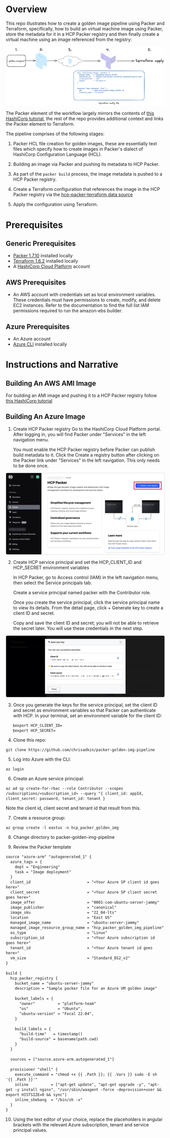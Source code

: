# Overview

This repo illustrates how to create a golden image pipeline using Packer and Terraform, specifically, how to build an virtual machine image using Packer, store the metadata for it in a HCP Packer registry and then finally
create a virtual machine using an image referenced from the registry:

<img style="float: left; margin: 0px 15px 15px 0px;" src="https://github.com/chrisadkin/packer-golden-img-pipeline/blob/main/png_images/golden_image_workflow.png?raw=true">

The Packer element of the workflow largely mirrors the contents of [this HashiCorp tutorial](https://developer.hashicorp.com/packer/tutorials/hcp-get-started/hcp-push-image-metadata), the rest of the repo provides additional context and links the Packer element to Terraform.

The pipeline comprises of the following stages:

1. Packer HCL file creation for golden images, these are essentially text files which specify how to create images in Packer's dialect of HashiCorp Configuration Language (HCL).

2. Building an image via Packer and pushing its metadata to HCP Packer.

3. As part of the ```packer build``` process, the image metadata is pushed to a HCP Packer registry.

4. Create a Terraform configuration that references the image in the HCP Packer registry via the [hcp-packer-terraform data source](https://developer.hashicorp.com/packer/docs/datasources/hcp/hcp-packer-image)

5. Apply the configuration using Terraform.

# Prerequisites
## Generic Prerequisites

- [Packer 1.7.10](https://developer.hashicorp.com/packer/downloads) installed locally
- [Terraform 1.6.2](https://developer.hashicorp.com/terraform/tutorials/aws-get-started/install-cli) installed locally
- A [HashiCorp Cloud Platform](https://www.hashicorp.com/cloud) account

## AWS Prerequisites
- An AWS account with credentials set as local environment variables. These credentials must have permissions to create, modify, and delete EC2 instances. Refer to the documentation to find the full list IAM permissions required to run the amazon-ebs builder.

## Azure Prerequisites
- An Azure account
- [Azure CLI](https://learn.microsoft.com/en-us/cli/azure/install-azure-cli#install) installed locally

# Instructions and Narrative
## Building An AWS AMI Image

For building an AMI image and pushing it to a HCP Packer registry follow [this HashiCorp tutorial](https://developer.hashicorp.com/packer/tutorials/hcp-get-started/hcp-push-image-metadata)

## Building An Azure Image

1. Create HCP Packer registry
   Go to the HashiCorp Cloud Platform portal. After logging in, you will find Packer under "Services" in the left navigation menu.

   You must enable the HCP Packer registry before Packer can publish build metadata to it. Click the Create a registry button after clicking on the Packer link under "Services" in the left navigation.
   This only needs to be done once.

<img style="float: left; margin: 0px 15px 15px 0px;" src="https://github.com/chrisadkin/packer-golden-img-pipeline/blob/main/png_images/create_hcp_packer_registry.png?raw=true">

2. Create HCP service principal and set the HCP_CLIENT_ID and HCP_SECRET environment variables

   In HCP Packer, go to Access control (IAM) in the left navigation menu, then select the Service principals tab.

   Create a service principal named packer with the Contributor role.

   Once you create the service principal, click the service principal name to view its details. From the detail page, click + Generate key to create a client ID and secret.

   Copy and save the client ID and secret; you will not be able to retrieve the secret later. You will use these credentials in the next step.
   
<img style="float: left; margin: 0px 15px 15px 0px;" src="https://github.com/chrisadkin/packer-golden-img-pipeline/blob/main/png_images/create_hcp_service_principal.png?raw=true">
 
3. Once you generate the keys for the service principal, set the client ID and secret as environment variables so that Packer can authenticate with HCP. 
   In your terminal, set an environment variable for the client ID:
```   
   $export HCP_CLIENT_ID=
   $export HCP_SECRET=
```      

4. Clone this repo:
```
git clone https://github.com/chrisadkin/packer-golden-img-pipeline
```

5. Log into Azure with the CLI:
```
az login
```
   
6. Create an Azure service principal:   
```
az ad sp create-for-rbac --role Contributor --scopes /subscriptions/<subscription_id> --query "{ client_id: appId, client_secret: password, tenant_id: tenant }
```
   Note the client id, client secret and tenant id that result from this.

7. Create a resource group:
```
az group create -l eastus -n hcp_packer_golden_img 
```

8. Change directory to packer-golden-img-pipeline

9. Review the Packer template
```   
source "azure-arm" "autogenerated_1" {
  azure_tags = {
    dept = "Engineering"
    task = "Image deployment"
  }
  client_id                         = "<Your Azure SP client id goes here>"
  client_secret                     = "<Your Azure SP client secret goes here>"
  image_offer                       = "0001-com-ubuntu-server-jammy"
  image_publisher                   = "canonical"
  image_sku                         = "22_04-lts"
  location                          = "East US"
  managed_image_name                = "ubuntu-server-jammy"
  managed_image_resource_group_name = "hcp_packer_golden_img_pipeline"
  os_type                           = "Linux"
  subscription_id                   = "<Your Azure subscription id goes here>"
  tenant_id                         = "<Your Azure tenant id goes here>"
  vm_size                           = "Standard_DS2_v2"
}

build {
  hcp_packer_registry {
    bucket_name = "ubuntu-server-jammy"
    description = "Sample packer file for an Azure VM golden image"

    bucket_labels = {
      "owner"          = "platform-team"
      "os"             = "Ubuntu",
      "ubuntu-version" = "Focal 22.04",
    }

    build_labels = {
      "build-time"   = timestamp()
      "build-source" = basename(path.cwd)
    }
  }

  sources = ["source.azure-arm.autogenerated_1"]

  provisioner "shell" {
    execute_command = "chmod +x {{ .Path }}; {{ .Vars }} sudo -E sh '{{ .Path }}'"
    inline          = ["apt-get update", "apt-get upgrade -y", "apt-get -y install nginx", "/usr/sbin/waagent -force -deprovision+user && export HISTSIZE=0 && sync"]
    inline_shebang  = "/bin/sh -x"
  }
}
```

10. Using the text editor of your choice, replace the placeholders in angular brackets with the relevant Azure subscription, tenant and service principal values.


